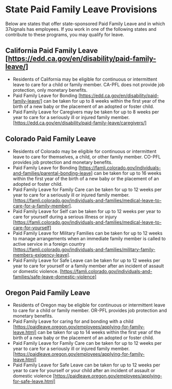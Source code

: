 # State Paid Family Leave Provisions

Below are states that offer state-sponsored Paid Family Leave and in which 37signals has employees. If you work in one of the following states and contribute to these programs, you may qualify for leave.

## California Paid Family Leave [https://edd.ca.gov/en/disability/paid-family-leave/]
- Residents of California may be eligible for continuous or intermittent leave to care for a child or family member. CA-PFL does not provide job protection, only monetary benefits.
- Paid Family Leave for Bonding [https://edd.ca.gov/en/disability/paid-family-leave/] can be taken for up to 8 weeks within the first year of the birth of a new baby or the placement of an adopted or foster child. 
- Paid Family Leave for Caregivers may be taken for up to 8 weeks per year to care for a seriously ill or injured family member. [https://edd.ca.gov/en/disability/paid-family-leave/caregivers/]

## Colorado Paid Family Leave 
- Residents of Colorado may be eligible for continuous or intermittent leave to care for themselves, a child, or other family member. CO-PFL provides job protection and monetary benefits.
- Paid Family Leave for Bonding [https://famli.colorado.gov/individuals-and-families/parental-bonding-leave] can be taken for up to 16 weeks within the first year of the birth of a new baby or the placement of an adopted or foster child. 
- Paid Family Leave for Family Care can be taken for up to 12 weeks per year to care for a seriously ill or injured family member. [https://famli.colorado.gov/individuals-and-families/medical-leave-to-care-for-a-family-member]. 
- Paid Family Leave for Self can be taken for up to 12 weeks per year to care for yourself during a serious illness or injury [https://famli.colorado.gov/individuals-and-families/medical-leave-to-care-for-yourself]
- Paid Family Leave for Military Families can be taken for up to 12 weeks to manage arrangements when an immediate family member is called to active service in a foreign country [https://famli.colorado.gov/individuals-and-families/military-family-members-exigency-leave]. 
- Paid Family Leave for Safe Leave can be taken for up to 12 weeks per year to care for yourself or a family member after an incident of assault or domestic violence. [https://famli.colorado.gov/individuals-and-families/safe-leave-domestic-violence]

## Oregon Paid Family Leave 
- Residents of Oregon may be eligible for continuous or intermittent leave to care for a child or family member. OR-PFL provides job protection and monetary benefits. 
- Paid Family Leave for caring for and bonding with a child [https://paidleave.oregon.gov/employees/applying-for-family-leave.html] can be taken for up to 14 weeks within the first year of the birth of a new baby or the placement of an adopted or foster child. 
- Paid Family Leave for Family Care can be taken for up to 12 weeks per year to care for a seriously ill or injured family member. [https://paidleave.oregon.gov/employees/applying-for-family-leave.html]
- Paid Family Leave for Safe Leave can be taken for up to 12 weeks per year to care for yourself or your child after an incident of assault or domestic violence [https://paidleave.oregon.gov/employees/applying-for-safe-leave.html]
